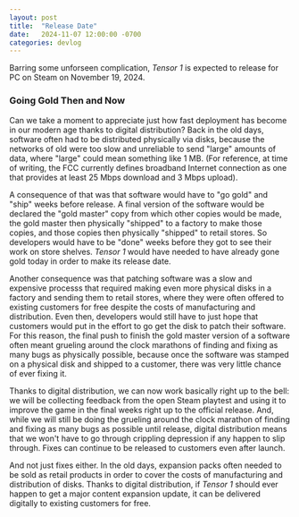 ```yaml
---
layout: post
title:  "Release Date"
date:   2024-11-07 12:00:00 -0700
categories: devlog
---
```


Barring some unforseen complication, *Tensor 1* is expected to release for PC on Steam on November 19, 2024.

### Going Gold Then and Now

Can we take a moment to appreciate just how fast deployment has become in our modern age thanks to digital distribution? Back in the old days, software often had to be distributed physically via disks, because the networks of old were too slow and unreliable to send "large" amounts of data, where "large" could mean something like 1 MB. (For reference, at time of writing, the FCC currently defines broadband Internet connection as one that provides at least 25 Mbps download and 3 Mbps upload).

A consequence of that was that software would have to "go gold" and "ship" weeks before release. A final version of the software would be declared the "gold master" copy from which other copies would be made, the gold master then physically "shipped" to a factory to make those copies, and those copies then physically "shipped" to retail stores. So developers would have to be "done" weeks before they got to see their work on store shelves. *Tensor 1* would have needed to have already gone gold today in order to make its release date.

Another consequence was that patching software was a slow and expensive processs that required making even more physical disks in a factory and sending them to retail stores, where they were often offered to existing customers for free despite the costs of manufacturing and distribution. Even then, developers would still have to just hope that customers would put in the effort to go get the disk to patch their software. For this reason, the final push to finish the gold master version of a software often meant grueling around the clock marathons of finding and fixing as many bugs as physically possible, because once the software was stamped on a physical disk and shipped to a customer, there was very little chance of ever fixing it.

Thanks to digital distribution, we can now work basically right up to the bell: we will be collecting feedback from the open Steam playtest and using it to improve the game in the final weeks right up to the official release. And, while we will still be doing the grueling around the clock marathon of finding and fixing as many bugs as possible until release, digital distribution means that we won't have to go through crippling depression if any happen to slip through. Fixes can continue to be released to customers even after launch.

And not just fixes either. In the old days, expansion packs often needed to be sold as retail products in order to cover the costs of manufacturing and distribution of disks. Thanks to digital distribution, if *Tensor 1* should ever happen to get a major content expansion update, it can be delivered digitally to existing customers for free.